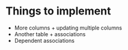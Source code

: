 # Things to implement

- More columns + updating multiple columns
- Another table + associations
- Dependent associations